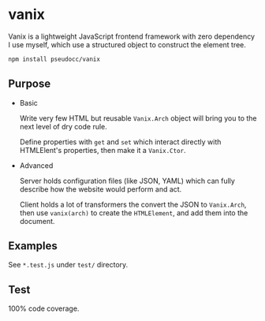 # vanix

Vanix is a lightweight JavaScript frontend framework with zero dependency
I use myself, which use a structured object to construct the element tree.

```bash
npm install pseudocc/vanix
```

## Purpose

- Basic

    Write very few HTML but reusable `Vanix.Arch` object will bring you to the
    next level of dry code rule.

    Define properties with `get` and `set` which interact directly with HTMLElent's
    properties, then make it a `Vanix.Ctor`.

- Advanced

    Server holds configuration files (like JSON, YAML) which can fully describe
    how the website would perform and act.

    Client holds a lot of transformers the convert the JSON to `Vanix.Arch`, then
    use `vanix(arch)` to create the `HTMLElement`, and add them into the document.

## Examples

See `*.test.js` under `test/` directory.

## Test

100% code coverage.
